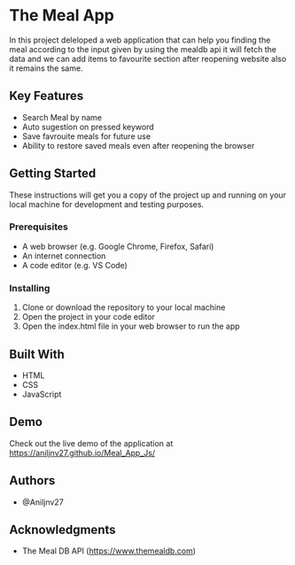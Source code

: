# The Meal App 
In this project deleloped a web application that can help you finding the meal according to the input given by using the mealdb api it will fetch the data and we can add items to favourite section after reopening website also it remains the same.

## Key Features

- Search Meal by name
- Auto sugestion on pressed keyword
- Save favrouite meals for future use
- Ability to restore saved meals even after reopening the browser

## Getting Started

These instructions will get you a copy of the project up and running on your local machine for development and testing purposes.

### Prerequisites

- A web browser (e.g. Google Chrome, Firefox, Safari)
- An internet connection
- A code editor (e.g. VS Code)

### Installing

1. Clone or download the repository to your local machine
2. Open the project in your code editor
3. Open the index.html file in your web browser to run the app

## Built With

- HTML
- CSS
- JavaScript

## Demo

Check out the live demo of the application at https://aniljnv27.github.io/Meal_App_Js/

## Authors

- @Aniljnv27


## Acknowledgments

- The Meal DB API (https://www.themealdb.com)

